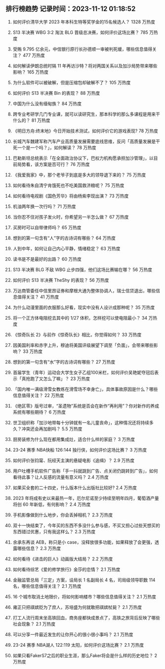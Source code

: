 
## 排行榜趋势 记录时间：2023-11-12 01:18:52
  
  1. 如何评价清华大学 2023 年本科生特等奖学金的15名候选人？ 1328 万热度
    
  2. S13 半决赛 WBG 3:2 淘汰 BLG 晋级总决赛，如何评价这场比赛？ 785 万热度
    
  3. 受贿 9.795 亿余元，中信银行原行长孙德顺一审被判死缓，哪些信息值得关注？ 477 万热度
    
  4. 如何解读伊朗总统时隔 11 年再访沙特？将对两国关系以及加沙局势带来哪些影响？ 165 万热度
    
  5. 为什么软件可以被破解，但是压缩包却破解不了？ 105 万热度
    
  6. 如何评价 S13 半决赛 Bin 的表现？ 88 万热度
    
  7. 中国为什么没有缅甸族？ 84 万热度
    
  8. 跨专业考研学几门专业课，就可以读研究生，那本科学的那么多课程是用来干什么的？ 81 万热度
    
  9. 《明日方舟:终末地》今日开始技术测试，如何评价它的游戏表现? 78 万热度
    
  10. 长城汽车魏建军称汽车产业高质量发展需要底线思维，反问「高质量发展是干死一个是一个吗？」，如何解读？ 78 万热度
    
  11. 巴勒斯坦总统表示「在全面政治协议下，巴权力机构愿承担加沙管理」，以目前局势看，该方案是否可行？ 76 万热度
    
  12. 《我爱我家》中，那个老爷子到底是多大的领导退下来的？ 75 万热度
    
  13. 如何看待朱自清宁肯饿死也不吃美国救济粮呢？ 75 万热度
    
  14. 如何看待电视剧《国色芳华》将由杨紫李现出演？ 73 万热度
    
  15. 机油两年换一次行吗？ 71 万热度
    
  16. 当你忍不住对孩子发火时，你希望另一半怎么做？ 67 万热度
    
  17. 买房时可以自带律师吗？ 65 万热度
    
  18. 想到的第一句含有“人”字的古诗词有哪些？ 64 万热度
    
  19. 人到中年，如何让自己内心平静，情绪稳定？ 63 万热度
    
  20. 读书是不是最好的出路？ 60 万热度
    
  21. S13 半决赛 BLG 不敌 WBG 止步四强，他们这场比赛输在哪？ 56 万热度
    
  22. 如何评价 S13 半决赛 TheShy 的表现？ 56 万热度
    
  23. 万达商管委任中信里昂证券和摩根大通为整体协调人，瑞士信贷退出，哪些信息值得关注？ 41 万热度
    
  24. 为什么动漫里面的衣服那么好看，现实中没有人设计成那种呢？ 35 万热度
    
  25. 将一个正方体电阻挖去其中的 1/27 体积，怎样挖可以使电阻最小？ 34 万热度
    
  26. 《惊奇队长 2》与前作《惊奇队长》相比，你觉得如何？ 33 万热度
    
  27. 因美国利率和赤字上升，穆迪将美国评级展望下调至「负面」，会带来哪些影响？ 33 万热度
    
  28. 想到的第一句含有“水”字的古诗词有哪些？ 27 万热度
    
  29. 首届学生（青年）运动会大学生女子乙组100米栏，如何评价吴艳妮夺冠后表示「真抢跑了又怎么了嘛」？ 23 万热度
    
  30. 「国内唯一满级滑雪女教练在滑雪场不幸身亡」，具体事故原因是什么？哪些信息值得关注？ 22 万热度
    
  31. 《绝区零》版号过审，“圣遗物”系统是否会在新作“再利用”？你对新作的养成系统有哪些期待？ 6 万热度
    
  32. 世卫组织称「加沙地带每十分钟就有一名儿童丧命」，这种情况还将持续多久？冲突还会再加剧吗？ 5.5 万热度
    
  33. 厨房装修为什么现在都用集成灶，适合什么样的家庭？ 3 万热度
    
  34. 23-24 赛季 NBA快船 126:144 独行侠，如何评价这场比赛？ 3 万热度
    
  35. 如何评价张钧甯、阮经天主演的悬疑电影《追缉》？ 2.9 万热度
    
  36. 用户吐槽手机软件广告称「手一抖就跳到广告、点关闭仍跳转到广告」，如何看待此事？让人反感的流量有意义吗？ 2.4 万热度
    
  37. 如果买全套的二十四史，什么版本什么出版社比较好? 2.4 万热度
    
  38. 2023 年将成有史以来最热一年，厄尔尼诺至少持续至明年四月，葡萄酒产量将创 60 年新低，有何影响？ 2.4 万热度
    
  39. 手机影像做到什么地步，你会丢掉相机？ 2.3 万热度
    
  40. 双十一快结束了，今年买的东西不多没什么参与感，不买又担心过些天想买的东西错过优惠，只有我这样么？ 2.3 万热度
    
  41. 余承东再谈 AEB，称只是小 case，没释放很多功能，如果释放了会更强，透露哪些信息？ 2.3 万热度
    
  42. 如何看待《进击的巨人》动画版大结局？ 2.2 万热度
    
  43. 如何看待综艺《爱的修学旅行》金莎的恋情？ 2.1 万热度
    
  44. 金融监管总局「三定」方案，设局长 1 名副局长 4 名，司局级领导职数 114 名，哪些信息值得关注？ 2.1 万热度
    
  45. 16 个城市取消土地限价，将如何影响楼市？哪些信息值得关注？ 2.1 万热度
    
  46. 雍正只把祺嫔贬为了庶人，苏培盛为何就敢把祺嫔杖毙？ 2.1 万热度
    
  47. 打工人流行周末坐高铁回血，商务座都快成景点了，高铁之旅背后反映了哪些社会现象？ 2.1 万热度
    
  48. 可以分享一件最近发生的让你开心的很小很小事吗？ 2.1 万热度
    
  49. 23-24 赛季 NBA湖人 122:119 太阳，如何评价这场比赛？ 2.1 万热度
    
  50. 如果只看FakerS7之后的职业生涯，那么Faker将会是什么样的历史地位？ 2 万热度
    